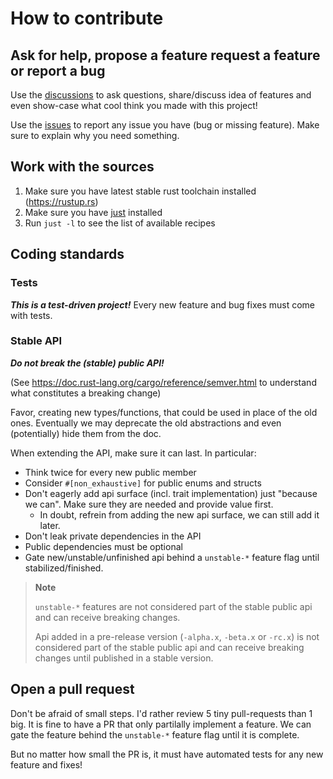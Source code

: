 # How to contribute

## Ask for help, propose a feature request a feature or report a bug

Use the [discussions](https://github.com/jcornaz/crankit-time/discussions) to ask questions, share/discuss idea of features and even show-case what cool think you made with this project!

Use the [issues](https://github.com/jcornaz/crankit-time/issues) to report any issue you have (bug or missing feature). Make sure to explain why you need something.


## Work with the sources

1. Make sure you have latest stable rust toolchain installed (https://rustup.rs)
2. Make sure you have [just](https://just.systems/man/en/chapter_4.html) installed
3. Run `just -l` to see the list of available recipes

## Coding standards

### Tests

***This is a test-driven project!*** Every new feature and bug fixes must come with tests.

### Stable API

***Do not break the (stable) public API!***

(See https://doc.rust-lang.org/cargo/reference/semver.html to understand what constitutes a breaking change)

Favor, creating new types/functions, that could be used in place of the old ones.
Eventually we may deprecate the old abstractions and even (potentially) hide them from the doc.

When extending the API, make sure it can last. In particular:
* Think twice for every new public member
* Consider `#[non_exhaustive]` for public enums and structs
* Don't eagerly add api surface (incl. trait implementation) just "because we can". Make sure they are needed and provide value first.
    * In doubt, refrein from adding the new api surface, we can still add it later.
* Don't leak private dependencies in the API
* Public dependencies must be optional
* Gate new/unstable/unfinished api behind a `unstable-*` feature flag until stabilized/finished.

> **Note**
> 
> `unstable-*` features are not considered part of the stable public api and can receive breaking changes.
> 
> Api added in a pre-release version (`-alpha.x`, `-beta.x` or `-rc.x`) is not considered part of the stable public api and can receive breaking changes until published in a stable version.

## Open a pull request

Don't be afraid of small steps. I'd rather review 5 tiny pull-requests than 1 big. It is fine to have a PR that only partilally implement a feature. We can gate the feature behind the `unstable-*` feature flag until it is complete.

But no matter how small the PR is, it must have automated tests for any new feature and fixes!
